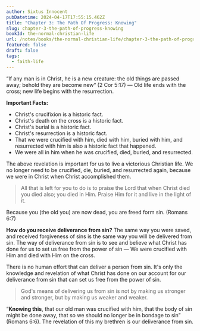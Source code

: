 ```yaml
---
author: Sixtus Innocent
pubDatetime: 2024-04-17T17:55:15.462Z
title: "Chapter 3: The Path Of Progress: Knowing"
slug: chapter-3-the-path-of-progress-knowing
bookId: the-normal-christian-life
url: /notes/books/the-normal-christian-life/chapter-3-the-path-of-progress-knowing
featured: false
draft: false
tags:
  - faith-life
---
```


“If any man is in Christ, he is a new creature: the old things are passed away; behold they are become new“ (2 Cor 5:17) — Old life ends with the cross; new life begins with the resurrection.

**Important Facts:**

- Christ's crucifixion is a historic fact.
- Christ's death on the cross is a historic fact.
- Christ's burial is a historic fact.
- Christ's resurrection is a historic fact.
- That we were crucified with him, died with him, buried with him, and resurrected with him is also a historic fact that happened.
- We were all in him when he was crucified, died, buried, and resurrected.

The above revelation is important for us to live a victorious Christian life. We no longer need to be crucified, die, buried, and resurrected again, because we were in Christ when Christ accomplished them.

> All that is left for you to do is to praise the Lord that when Christ died you died also; you died in Him. Praise Him for it and live in the light of it.

Because you (the old you) are now dead, you are freed form sin. (Romans 6:7)

**How do you receive deliverance from sin?**
The same way you were saved, and received forgiveness of sins is the same way you will be delivered from sin. The way of deliverance from sin is to see and believe what Christ has done for us to set us free from the power of sin — We were crucified with Him and died with Him on the cross.

There is no human effort that can deliver a person from sin. It's only the knowledge and revelation of what Christ has done on our account for our deliverance from sin that can set us free from the power of sin.

> God's means of delivering us from sin is not by making us stronger and stronger, but by making us weaker and weaker.

“**Knowing this**, that our old man was crucified with him, that the body of sin might be done away, that so we should no longer be in bondage to sin” (Romans 6:6). The revelation of this my brethren is our deliverance from sin.

